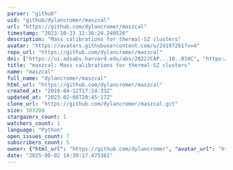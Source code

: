 ```yaml
---
parser: "github"
uid: "github/dylancromer/maszcal"
url: "https://github.com/dylancromer/maszcal"
timestamp: "2023-10-23 11:36:24.240526"
description: "Mass calibrations for thermal-SZ clusters"
avatar: "https://avatars.githubusercontent.com/u/24197261?v=4"
repo_url: "https://github.com/dylancromer/maszcal"
doi: ["https://ui.adsabs.harvard.edu/abs/2022JCAP...10..034C", "https://ui.adsabs.harvard.edu/abs/2023ascl.soft09013C/abstract"]
title: "maszcal: Mass calibrations for thermal-SZ clusters"
name: "maszcal"
full_name: "dylancromer/maszcal"
html_url: "https://github.com/dylancromer/maszcal"
created_at: "2019-04-12T17:24:33Z"
updated_at: "2023-02-08T20:45:17Z"
clone_url: "https://github.com/dylancromer/maszcal.git"
size: 103204
stargazers_count: 1
watchers_count: 1
language: "Python"
open_issues_count: 7
subscribers_count: 5
owner: {"html_url": "https://github.com/dylancromer", "avatar_url": "https://avatars.githubusercontent.com/u/24197261?v=4", "login": "dylancromer", "type": "User"}
date: "2025-08-02 14:30:17.475361"
---
```


